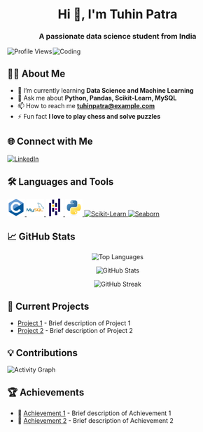 <h1 align="center">Hi 👋, I'm Tuhin Patra</h1>
<h3 align="center">A passionate data science student from India</h3>

<img align="right" alt="Coding" width="400" src="https://user-images.githubusercontent.com/55389276/140866485-8fb1c876-9a8f-4d6a-98dc-08c4981eaf70.gif">

<p align="left"> <img src="https://komarev.com/ghpvc/?username=tuhinpatra633&label=Profile%20views&color=0e75b6&style=flat" alt="Profile Views" /> </p>

## 👨‍💻 About Me
- 🌱 I’m currently learning **Data Science and Machine Learning**
- 💬 Ask me about **Python, Pandas, Scikit-Learn, MySQL**
- 📫 How to reach me **tuhinpatra@example.com**
- ⚡ Fun fact **I love to play chess and solve puzzles**

## 🌐 Connect with Me
<p align="left">
  <a href="https://linkedin.com/in/tuhin-patra-226651294" target="_blank">
    <img align="center" src="https://raw.githubusercontent.com/rahuldkjain/github-profile-readme-generator/master/src/images/icons/Social/linked-in-alt.svg" alt="LinkedIn" height="30" width="40" />
  </a>
</p>

## 🛠 Languages and Tools
<p align="left"> 
  <a href="https://www.cprogramming.com/" target="_blank" rel="noreferrer">
    <img src="https://raw.githubusercontent.com/devicons/devicon/master/icons/c/c-original.svg" alt="C" width="40" height="40"/> 
  </a>
  <a href="https://www.mysql.com/" target="_blank" rel="noreferrer"> 
    <img src="https://raw.githubusercontent.com/devicons/devicon/master/icons/mysql/mysql-original-wordmark.svg" alt="MySQL" width="40" height="40"/> 
  </a> 
  <a href="https://pandas.pydata.org/" target="_blank" rel="noreferrer"> 
    <img src="https://raw.githubusercontent.com/devicons/devicon/2ae2a900d2f041da66e950e4d48052658d850630/icons/pandas/pandas-original.svg" alt="Pandas" width="40" height="40"/> 
  </a> 
  <a href="https://www.python.org" target="_blank" rel="noreferrer"> 
    <img src="https://raw.githubusercontent.com/devicons/devicon/master/icons/python/python-original.svg" alt="Python" width="40" height="40"/> 
  </a> 
  <a href="https://scikit-learn.org/" target="_blank" rel="noreferrer"> 
    <img src="https://upload.wikimedia.org/wikipedia/commons/0/05/Scikit_learn_logo_small.svg" alt="Scikit-Learn" width="40" height="40"/> 
  </a> 
  <a href="https://seaborn.pydata.org/" target="_blank" rel="noreferrer"> 
    <img src="https://seaborn.pydata.org/_images/logo-mark-lightbg.svg" alt="Seaborn" width="40" height="40"/> 
  </a> 
</p>

## 📈 GitHub Stats
<p align="center">
  <img src="https://github-readme-stats.vercel.app/api/top-langs?username=tuhinpatra633&show_icons=true&locale=en&layout=compact" alt="Top Languages" />
</p>

<p align="center">
  <img src="https://github-readme-stats.vercel.app/api?username=tuhinpatra633&show_icons=true&locale=en" alt="GitHub Stats" />
</p>

<p align="center">
  <img src="https://github-readme-streak-stats.herokuapp.com/?user=tuhinpatra633" alt="GitHub Streak" />
</p>

## 🚀 Current Projects
- [Project 1](https://github.com/tuhinpatra633/project1) - Brief description of Project 1
- [Project 2](https://github.com/tuhinpatra633/project2) - Brief description of Project 2

## 💡 Contributions
<p align="left">
  <img src="https://github-readme-activity-graph.cyclic.app/graph?username=tuhinpatra633&bg_color=ffffff&color=000000&line=00e676&point=000000&area=true&hide_border=true" alt="Activity Graph" />
</p>

## 🏆 Achievements
- 🥇 [Achievement 1](https://example.com) - Brief description of Achievement 1
- 🥈 [Achievement 2](https://example.com) - Brief description of Achievement 2
